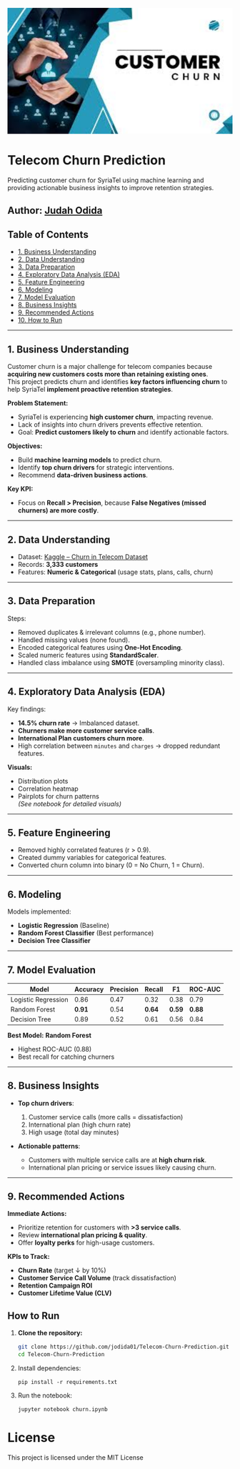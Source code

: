<p align="center">
  <img src="Images\image.png" alt="Customer Churn Infographic" width="700"/>
</p>

# Telecom Churn Prediction  

Predicting customer churn for SyriaTel using machine learning and providing actionable business insights to improve retention strategies.

**Author:** [Judah Odida](https://github.com/jodida01)
---

## Table of Contents
- [1. Business Understanding](#1-business-understanding)  
- [2. Data Understanding](#2-data-understanding)  
- [3. Data Preparation](#3-data-preparation)  
- [4. Exploratory Data Analysis (EDA)](#4-exploratory-data-analysis-eda)  
- [5. Feature Engineering](#5-feature-engineering)  
- [6. Modeling](#6-modeling)  
- [7. Model Evaluation](#7-model-evaluation)  
- [8. Business Insights](#8-business-insights)  
- [9. Recommended Actions](#9-recommended-actions)  
- [10. How to Run](#10-how-to-run)  

---

## 1. Business Understanding
Customer churn is a major challenge for telecom companies because **acquiring new customers costs more than retaining existing ones**.  
This project predicts churn and identifies **key factors influencing churn** to help SyriaTel **implement proactive retention strategies**.

**Problem Statement:**
- SyriaTel is experiencing **high customer churn**, impacting revenue.
- Lack of insights into churn drivers prevents effective retention.
- Goal: **Predict customers likely to churn** and identify actionable factors.

**Objectives:**
- Build **machine learning models** to predict churn.
- Identify **top churn drivers** for strategic interventions.
- Recommend **data-driven business actions**.

**Key KPI:**
- Focus on **Recall > Precision**, because **False Negatives (missed churners) are more costly**.

---

## 2. Data Understanding
- Dataset: [Kaggle – Churn in Telecom Dataset](https://www.kaggle.com/datasets/becksddf/churn-in-telecoms-dataset)  
- Records: **3,333 customers**  
- Features: **Numeric & Categorical** (usage stats, plans, calls, churn)  

---

## 3. Data Preparation
Steps:
- Removed duplicates & irrelevant columns (e.g., phone number).
- Handled missing values (none found).
- Encoded categorical features using **One-Hot Encoding**.
- Scaled numeric features using **StandardScaler**.
- Handled class imbalance using **SMOTE** (oversampling minority class).

---

## 4. Exploratory Data Analysis (EDA)
Key findings:
- **14.5% churn rate** → Imbalanced dataset.
- **Churners make more customer service calls**.
- **International Plan customers churn more**.
- High correlation between `minutes` and `charges` → dropped redundant features.

**Visuals:**
- Distribution plots
- Correlation heatmap
- Pairplots for churn patterns  
*(See notebook for detailed visuals)*  

---

## 5. Feature Engineering
- Removed highly correlated features (r > 0.9).
- Created dummy variables for categorical features.
- Converted churn column into binary (0 = No Churn, 1 = Churn).

---

## 6. Modeling
Models implemented:
- **Logistic Regression** (Baseline)
- **Random Forest Classifier** (Best performance)
- **Decision Tree Classifier**

---

## 7. Model Evaluation
| Model               | Accuracy | Precision | Recall | F1    | ROC-AUC |
|----------------------|----------|-----------|--------|-------|---------|
| Logistic Regression  | 0.86     | 0.47      | 0.32   | 0.38  | 0.79    |
| Random Forest       | **0.91** | 0.54      | **0.64** | **0.59** | **0.88** |
| Decision Tree       | 0.89     | 0.52      | 0.61   | 0.56  | 0.84    |

**Best Model:**  **Random Forest**  
- Highest ROC-AUC (0.88)
- Best recall for catching churners  

---

## 8. Business Insights
- **Top churn drivers**:
  1. Customer service calls (more calls = dissatisfaction)
  2. International plan (high churn rate)
  3. High usage (total day minutes)

- **Actionable patterns**:
  - Customers with multiple service calls are at **high churn risk**.
  - International plan pricing or service issues likely causing churn.

---

## 9. Recommended Actions
 **Immediate Actions:**
- Prioritize retention for customers with **>3 service calls**.
- Review **international plan pricing & quality**.
- Offer **loyalty perks** for high-usage customers.

 **KPIs to Track:**
- **Churn Rate** (target ↓ by 10%)
- **Customer Service Call Volume** (track dissatisfaction)
- **Retention Campaign ROI**
- **Customer Lifetime Value (CLV)**

##  How to Run

1. **Clone the repository:**
   ```bash
   git clone https://github.com/jodida01/Telecom-Churn-Prediction.git
   cd Telecom-Churn-Prediction

2. Install dependencies:
    ```
    pip install -r requirements.txt

3. Run the notebook:
    ```
    jupyter notebook churn.ipynb

# License

This project is licensed under the MIT License